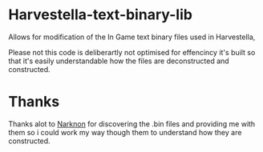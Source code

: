 # Harvestella-text-binary-lib
Allows for modification of the In Game text binary files used in Harvestella,

Please not this code is deliberartly not optimised for effencincy it's built so that it's easily understandable how the files are deconstructed and constructed.

# Thanks
Thanks alot to [Narknon](https://github.com/narknon) for discovering the .bin files and providing me with them so i could work my way though them to understand how they are constructed.

